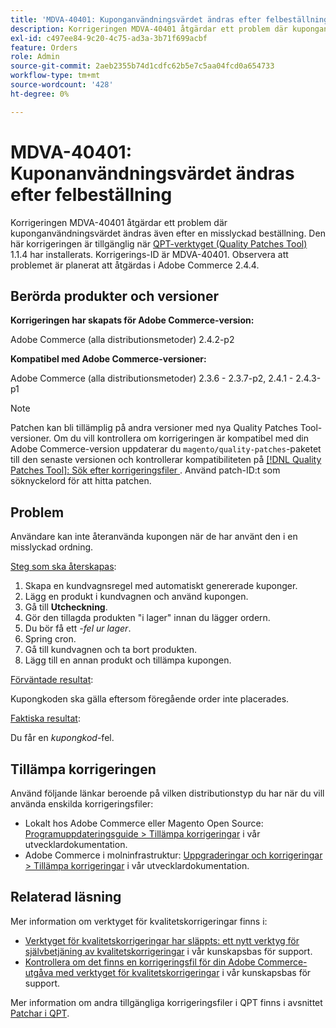 ```yaml
---
title: 'MDVA-40401: Kuponganvändningsvärdet ändras efter felbeställning'
description: Korrigeringen MDVA-40401 åtgärdar ett problem där kuponganvändningsvärdet ändras även efter en misslyckad beställning. Den här korrigeringen är tillgänglig när [QPT-verktyget (Quality Patches Tool)](https://experienceleague.adobe.com/sv/docs/commerce-operations/upgrade-guide/patches/overview) 1.1.4 är installerat. Korrigerings-ID är MDVA-40401. Observera att problemet är planerat att åtgärdas i Adobe Commerce 2.4.4.
exl-id: c497ee84-9c20-4c75-ad3a-3b71f699acbf
feature: Orders
role: Admin
source-git-commit: 2aeb2355b74d1cdfc62b5e7c5aa04fcd0a654733
workflow-type: tm+mt
source-wordcount: '428'
ht-degree: 0%

---
```


# MDVA-40401: Kuponanvändningsvärdet ändras efter felbeställning

Korrigeringen MDVA-40401 åtgärdar ett problem där kuponganvändningsvärdet ändras även efter en misslyckad beställning. Den här korrigeringen är tillgänglig när [QPT-verktyget (Quality Patches Tool)](https://experienceleague.adobe.com/sv/docs/commerce-operations/upgrade-guide/patches/overview) 1.1.4 har installerats. Korrigerings-ID är MDVA-40401. Observera att problemet är planerat att åtgärdas i Adobe Commerce 2.4.4.

## Berörda produkter och versioner

**Korrigeringen har skapats för Adobe Commerce-version:**

Adobe Commerce (alla distributionsmetoder) 2.4.2-p2

**Kompatibel med Adobe Commerce-versioner:**

Adobe Commerce (alla distributionsmetoder) 2.3.6 - 2.3.7-p2, 2.4.1 - 2.4.3-p1

>[!NOTE]
>
>Patchen kan bli tillämplig på andra versioner med nya Quality Patches Tool-versioner. Om du vill kontrollera om korrigeringen är kompatibel med din Adobe Commerce-version uppdaterar du `magento/quality-patches`-paketet till den senaste versionen och kontrollerar kompatibiliteten på [[!DNL Quality Patches Tool]: Sök efter korrigeringsfiler ](https://experienceleague.adobe.com/tools/commerce-quality-patches/index.html?lang=sv-SE). Använd patch-ID:t som söknyckelord för att hitta patchen.

## Problem

Användare kan inte återanvända kupongen när de har använt den i en misslyckad ordning.

<u>Steg som ska återskapas</u>:

1. Skapa en kundvagnsregel med automatiskt genererade kuponger.
1. Lägg en produkt i kundvagnen och använd kupongen.
1. Gå till **Utcheckning**.
1. Gör den tillagda produkten &quot;i lager&quot; innan du lägger ordern.
1. Du bör få ett *-fel ur lager*.
1. Spring cron.
1. Gå till kundvagnen och ta bort produkten.
1. Lägg till en annan produkt och tillämpa kupongen.

<u>Förväntade resultat</u>:

Kupongkoden ska gälla eftersom föregående order inte placerades.

<u>Faktiska resultat</u>:

Du får en *kupongkod*-fel.

## Tillämpa korrigeringen

Använd följande länkar beroende på vilken distributionstyp du har när du vill använda enskilda korrigeringsfiler:

* Lokalt hos Adobe Commerce eller Magento Open Source: [Programuppdateringsguide > Tillämpa korrigeringar](https://experienceleague.adobe.com/sv/docs/commerce-operations/tools/quality-patches-tool/usage) i vår utvecklardokumentation.
* Adobe Commerce i molninfrastruktur: [Uppgraderingar och korrigeringar > Tillämpa korrigeringar](https://experienceleague.adobe.com/sv/docs/commerce-cloud-service/user-guide/develop/upgrade/apply-patches) i vår utvecklardokumentation.

## Relaterad läsning

Mer information om verktyget för kvalitetskorrigeringar finns i:

* [Verktyget för kvalitetskorrigeringar har släppts: ett nytt verktyg för självbetjäning av kvalitetskorrigeringar](/help/announcements/adobe-commerce-announcements/magento-quality-patches-released-new-tool-to-self-serve-quality-patches.md) i vår kunskapsbas för support.
* [Kontrollera om det finns en korrigeringsfil för din Adobe Commerce-utgåva med verktyget för kvalitetskorrigeringar](/help/support-tools/patches-available-in-qpt-tool/check-patch-for-magento-issue-with-magento-quality-patches.md) i vår kunskapsbas för support.

Mer information om andra tillgängliga korrigeringsfiler i QPT finns i avsnittet [Patchar i QPT](https://support.magento.com/hc/en-us/sections/360010506631-Patches-available-in-QPT-tool-).
